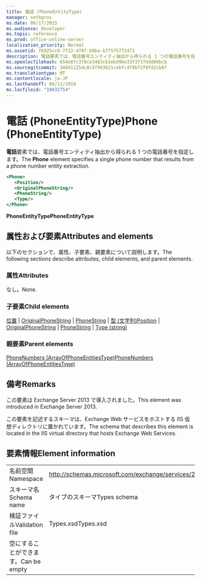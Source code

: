 ```yaml
---
title: 電話 (PhoneEntityType)
manager: sethgros
ms.date: 09/17/2015
ms.audience: Developer
ms.topic: reference
ms.prod: office-online-server
localization_priority: Normal
ms.assetid: f6925cc9-7f22-478f-b9ba-b77575772471
description: 電話要素では、電話番号エンティティ抽出から得られる 1 つの電話番号を指定します。
ms.openlocfilehash: 654e8fc378ce3483cb3ebd9be33f3737ddd86bcb
ms.sourcegitcommit: 34041125dc8c5f993b21cebfc4f8b72f0fd2cb6f
ms.translationtype: MT
ms.contentlocale: ja-JP
ms.lasthandoff: 06/11/2018
ms.locfileid: "19832754"
---
```

# <a name="phone-phoneentitytype"></a><span data-ttu-id="a7516-103">電話 (PhoneEntityType)</span><span class="sxs-lookup"><span data-stu-id="a7516-103">Phone (PhoneEntityType)</span></span>

<span data-ttu-id="a7516-104">**電話**要素では、電話番号エンティティ抽出から得られる 1 つの電話番号を指定します。</span><span class="sxs-lookup"><span data-stu-id="a7516-104">The **Phone** element specifies a single phone number that results from a phone number entity extraction.</span></span> 
  
```XML
<Phone>
   <Position/>
   <OriginalPhoneString/>
   <PhoneString/>
   <Type/>
</Phone>
```

 <span data-ttu-id="a7516-105">**PhoneEntityType**</span><span class="sxs-lookup"><span data-stu-id="a7516-105">**PhoneEntityType**</span></span>
## <a name="attributes-and-elements"></a><span data-ttu-id="a7516-106">属性および要素</span><span class="sxs-lookup"><span data-stu-id="a7516-106">Attributes and elements</span></span>

<span data-ttu-id="a7516-107">以下のセクションで、属性、子要素、親要素について説明します。</span><span class="sxs-lookup"><span data-stu-id="a7516-107">The following sections describe attributes, child elements, and parent elements.</span></span>
  
### <a name="attributes"></a><span data-ttu-id="a7516-108">属性</span><span class="sxs-lookup"><span data-stu-id="a7516-108">Attributes</span></span>

<span data-ttu-id="a7516-109">なし。</span><span class="sxs-lookup"><span data-stu-id="a7516-109">None.</span></span>
  
### <a name="child-elements"></a><span data-ttu-id="a7516-110">子要素</span><span class="sxs-lookup"><span data-stu-id="a7516-110">Child elements</span></span>

<span data-ttu-id="a7516-111">[位置](position.md) | [OriginalPhoneString](originalphonestring.md) | [PhoneString](phonestring.md) | [型 (文字列)](type-string.md)</span><span class="sxs-lookup"><span data-stu-id="a7516-111">[Position](position.md) | [OriginalPhoneString](originalphonestring.md) | [PhoneString](phonestring.md) | [Type (string)](type-string.md)</span></span>
  
### <a name="parent-elements"></a><span data-ttu-id="a7516-112">親要素</span><span class="sxs-lookup"><span data-stu-id="a7516-112">Parent elements</span></span>

[<span data-ttu-id="a7516-113">PhoneNumbers (ArrayOfPhoneEntitiesType)</span><span class="sxs-lookup"><span data-stu-id="a7516-113">PhoneNumbers (ArrayOfPhoneEntitiesType)</span></span>](phonenumbers-arrayofphoneentitiestype.md)
  
## <a name="remarks"></a><span data-ttu-id="a7516-114">備考</span><span class="sxs-lookup"><span data-stu-id="a7516-114">Remarks</span></span>

<span data-ttu-id="a7516-115">この要素は Exchange Server 2013 で導入されました。</span><span class="sxs-lookup"><span data-stu-id="a7516-115">This element was introduced in Exchange Server 2013.</span></span>
  
<span data-ttu-id="a7516-116">この要素を記述するスキーマは、Exchange Web サービスをホストする IIS 仮想ディレクトリに置かれています。</span><span class="sxs-lookup"><span data-stu-id="a7516-116">The schema that describes this element is located in the IIS virtual directory that hosts Exchange Web Services.</span></span>
  
## <a name="element-information"></a><span data-ttu-id="a7516-117">要素情報</span><span class="sxs-lookup"><span data-stu-id="a7516-117">Element information</span></span>

|||
|:-----|:-----|
|<span data-ttu-id="a7516-118">名前空間</span><span class="sxs-lookup"><span data-stu-id="a7516-118">Namespace</span></span>  <br/> |http://schemas.microsoft.com/exchange/services/2006/types  <br/> |
|<span data-ttu-id="a7516-119">スキーマ名</span><span class="sxs-lookup"><span data-stu-id="a7516-119">Schema name</span></span>  <br/> |<span data-ttu-id="a7516-120">タイプのスキーマ</span><span class="sxs-lookup"><span data-stu-id="a7516-120">Types schema</span></span>  <br/> |
|<span data-ttu-id="a7516-121">検証ファイル</span><span class="sxs-lookup"><span data-stu-id="a7516-121">Validation file</span></span>  <br/> |<span data-ttu-id="a7516-122">Types.xsd</span><span class="sxs-lookup"><span data-stu-id="a7516-122">Types.xsd</span></span>  <br/> |
|<span data-ttu-id="a7516-123">空にすることができます。</span><span class="sxs-lookup"><span data-stu-id="a7516-123">Can be empty</span></span>  <br/> ||
   

